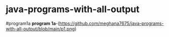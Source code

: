 # java-programs-with-all-output
#program1a
**program 1a**-(https://github.com/meghana7675/java-programs-with-all-output/blob/main/p1.png)
